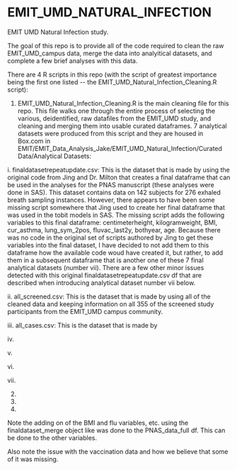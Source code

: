 # EMIT_UMD_NATURAL_INFECTION

EMIT UMD Natural Infection study.

The goal of this repo is to provide all of the code required to clean the raw EMIT_UMD_campus data, merge the data into analyitical datasets, and complete a few brief analyses with this data. 

There are 4 R scripts in this repo (with the script of greatest importance being the first one listed -- the EMIT_UMD_Natural_Infection_Cleaning.R script):

1) EMIT_UMD_Natural_Infection_Cleaning.R is the main cleaning file for this repo. This file walks one through the entire process of selecting the various, deidentified, raw datafiles from the EMIT_UMD study, and cleaning and merging them into usable curated dataframes. 7 analytical datasets were produced from this script and they are housed in Box.com in EMIT/EMIT_Data_Analysis_Jake/EMIT_UMD_Natural_Infection/Curated Data/Analytical Datasets:

i. finaldatasetrepeatupdate.csv: This is the dataset that is made by using the original code from Jing and Dr. Milton that creates a final dataframe that can be used in the analyses for the PNAS manuscript (these analyses were done in SAS). This dataset contains data on 142 subjects for 276 exhaled breath sampling instances. However, there appears to have been some missing script somewhere that Jing used to create her final dataframe that was used in the tobit models in SAS. The missing script adds the following variables to this final dataframe: centimeterheight, kilogramweight, BMI, cur_asthma, lung_sym_2pos, fluvac_last2y, bothyear, age. Because there was no code in the original set of scripts authored by Jing to get these variables into the final dataset, I have decided to not add them to this dataframe how the available code woud have created it, but rather, to add them in a subsequent dataframe that is another one of these 7 final analytical datasets (number vii). There are a few other minor issues detected with this original finaldatasetrepeatupdate.csv df that are described when introducing analytical dataset number vii below. 

ii. all_screened.csv: This is the dataset that is made by using all of the cleaned data and keeping information on all 355 of the screened study participants from the EMIT_UMD campus community. 

iii. all_cases.csv: This is the dataset that is made by 

iv.

v.

vi.

vii.

2)


3)


4)




Note the adding on of the BMI and flu variables, etc. using the finaldataset_merge object like was done to the PNAS_data_full df. This can be done to the other variables. 

Also note the issue with the vaccination data and how we believe that some of it was missing. 






